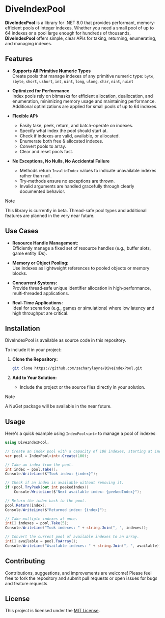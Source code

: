 ﻿# DiveIndexPool

**DiveIndexPool** is a library for .NET 8.0 that provides performant, memory-efficient pools of integer indexes. Whether you need a small pool of up to 64 indexes or a pool large enough for hundreds of thousands, **DiveIndexPool** offers simple, clear APIs for taking, returning, enumerating, and managing indexes.

## Features

* **Supports All Primitive Numeric Types**</br>
  Create pools that manage indexes of any primitive numeric type: `byte`, `sbyte`, `short`, `ushort`, `int`, `uint`, `long`, `ulong`, `char`, `nint`, `nuint`

* **Optimized for Performance**</br>
  Index pools rely on bitmasks for efficient allocation, deallocation, and enumeration, minimizing memory usage and maintaining performance. Additional optimizations are applied for small pools of up to 64 indexes.

* **Flexible API:**</br>
  * Easily take, peek, return, and batch-operate on indexes.
  * Specify what index the pool should start at.
  * Check if indexes are valid, available, or allocated.
  * Enumerate both free & allocated indexes.
  * Convert pools to array.
  * Clear and reset pools fast.

* **No Exceptions, No Nulls, No Accidental Failure**</br>
  * Methods return `InvalidIndex` values to indicate unavailable indexes rather than null.
  * Try-methods ensure no exceptions are thrown.
  * Invalid arguments are handled gracefully through clearly documented behavior.

> [!NOTE]  
> This library is currently in beta. Thread-safe pool types and additional features are planned in the very near future.

## Use Cases

- **Resource Handle Management:**  
  Efficiently manage a fixed set of resource handles (e.g., buffer slots, game entity IDs).

- **Memory or Object Pooling:**  
  Use indexes as lightweight references to pooled objects or memory blocks.

- **Concurrent Systems:**  
  Provide thread‑safe unique identifier allocation in high‑performance, multi‑threaded applications.

- **Real‑Time Applications:**  
  Ideal for scenarios (e.g., games or simulations) where low latency and high throughput are critical.

## Installation

DiveIndexPool is available as source code in this repository.

To include it in your project:

1. **Clone the Repository:**
   ```bash
   git clone https://github.com/zacharylayne/DiveIndexPool.git
   ```

1. **Add to Your Solution:**
   - Include the project or the source files directly in your solution.

> [!NOTE]
> A NuGet package will be available in the near future.

## Usage

Here's a quick example using `IndexPool<int>` to manage a pool of indexes:

```csharp
using DiveIndexPool;

// Create an index pool with a capacity of 100 indexes, starting at index 0.
var pool = IndexPool<int>.Create(100);

// Take an index from the pool.
int index = pool.Take();
Console.WriteLine($"Took index: {index}");

// Check if an index is available without removing it.
if (pool.TryPeek(out int peekedIndex))
    Console.WriteLine($"Next available index: {peekedIndex}");

// Return the index back to the pool.
pool.Return(index);
Console.WriteLine($"Returned index: {index}");

// Take multiple indexes at once.
int[] indexes = pool.Take(5);
Console.WriteLine("Took indexes: " + string.Join(", ", indexes));

// Convert the current pool of available indexes to an array.
int[] available = pool.ToArray();
Console.WriteLine("Available indexes: " + string.Join(", ", available));
```

## Contributing

Contributions, suggestions, and improvements are welcome! Please feel free to fork the repository and submit pull requests or open issues for bugs and feature requests.

## License

This project is licensed under the [MIT License](https://www.github.com/zacharylayne/diveindexpool/blob/master/license.txt).
